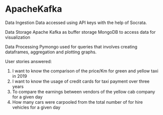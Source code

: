 # ApacheKafka
Data Ingestion
Data accessed using API keys with the help of Socrata.

Data Storage
Apache Kafka as buffer storage
MongoDB to access data for visualization

Data Processing
Pymongo used for queries that involves creating dataframes, aggregation and plotting graphs.

User stories answered:
1. I want to know the comparison of the price/Km for green and yellow taxi in 2019
2. I want to know the usage of credit cards for taxi payment over three years
3. To compare the earnings between vendors of the yellow cab company for a given day
4. How many cars were carpooled from the total number of for hire vehicles for a given day
